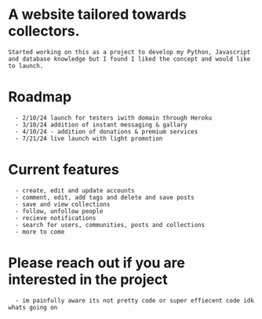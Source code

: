 # A website tailored towards collectors.
    Started working on this as a project to develop my Python, Javascript and database knowledge but I found I liked the concept and would like to launch.

  # Roadmap
      - 2/10/24 launch for testers iwith domain through Heroku
      - 3/10/24 addition of instant messaging & gallary
      - 4/10/24 - addition of donations & premium services
      - 7/21/24 live launch with light promotion

  # Current features
      - create, edit and update accounts
      - comment, edit, add tags and delete and save posts
      - save and view collections
      - follow, unfollow people
      - recieve notifications
      - search for users, communities, posts and collections
      - more to come

  # Please reach out if you are interested in the project
      - im painfully aware its not pretty code or super effiecent code idk whats going on

